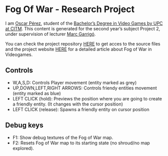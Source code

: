 ﻿# Fog Of War - Research Project

I am [Oscar Pérez](https://www.linkedin.com/in/oscar-pérez-martín-94a3a5196/), student of the [Bachelor’s Degree in
Video Games by UPC at CITM](https://www.citm.upc.edu/ing/estudis/graus-videojocs/). This content is generated for the second year’s
subject Project 2, under supervision of lecturer [Marc Garrigó](https://www.linkedin.com/in/mgarrigo/).

You can check the project repository [HERE](https://github.com/oscarpm5/Fog-of-War---Research-Project) to get acces to the source files and the project website [HERE](https://oscarpm5.github.io/Fog-of-War---Research-Project/) for a detailed article about Fog of War in Videogames.


## Controls

- W,A,S,D: Controls Player movement (entity marked as grey)
- UP,DOWN,LEFT,RIGHT ARROWS: Controls friendy entities movement (entity marked as blue)
- LEFT CLICK (hold): Previews the position where you are going to create a friendly entity. (It changes with the cursor position)
- LEFT CLICK (release): Spawns a friendly entity on cursor position

## Debug keys

- F1: Show debug textures of the Fog of War map.
- F2: Resets Fog of War map to its starting state (no shroud/no map explored).